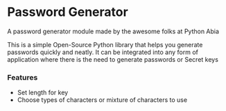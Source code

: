 # Password Generator
A password generator module made by the awesome folks at Python Abia

This is a simple Open-Source Python library that helps you generate passwords quickly and neatly. 
It can be integrated into any form of application where there is the need to generate passwords or Secret keys

### Features
- Set length for key
- Choose types of characters or mixture of characters to use
